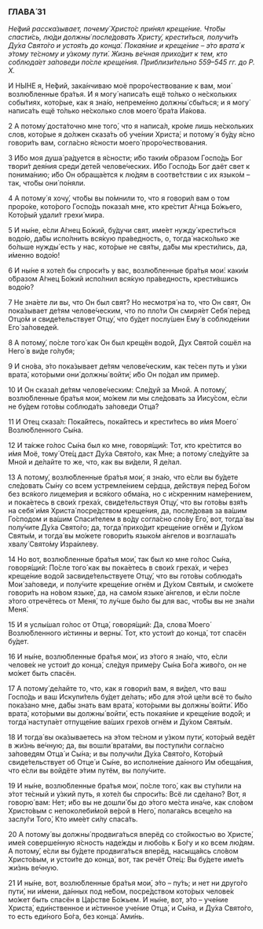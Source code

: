 ### ГЛАВА́ 31

_Не́фий расска́зывает, почему́ Христо́с при́нял креще́ние. Что́бы спасти́сь, лю́ди должны́ после́довать Христу́, крести́ться, получи́ть Ду́ха Свято́го и устоя́ть до конца́. Покая́ние и креще́ние – э́то врата́ к э́тому те́сному и у́зкому пути́. Жизнь ве́чная прихо́дит к тем, кто соблюда́ет за́поведи по́сле креще́ния. Приблизи́тельно 559–545 гг. до Р. Х._

И НЫ́НЕ я, Не́фий, зака́нчиваю моё проро́чествование к вам, мои́ возлю́бленные бра́тья. И я могу́ написа́ть ещё то́лько о не́скольких собы́тиях, кото́рые, как я зна́ю, непреме́нно должны́ сбы́ться; и я могу́ написа́ть ещё то́лько не́сколько слов моего́ бра́та Иа́кова.

2 А потому́ доста́точно мне того́, что я написа́л, кро́ме лишь не́скольких слов, кото́рые я до́лжен сказа́ть об уче́нии Христа́; и потому́ я бу́ду я́сно говори́ть вам, согла́сно я́сности моего́ проро́чествования.

3 И́бо моя душа́ ра́дуется в я́сности; и́бо таки́м о́бразом Госпо́дь Бог твори́т дея́ния среди́ дете́й челове́ческих. И́бо Госпо́дь Бог даёт свет к понима́нию; и́бо Он обраща́ется к лю́дям в соотве́тствии с их языко́м – так, что́бы они́ по́няли.

4 А потому́ я хочу́, что́бы вы по́мнили то, что я говори́л вам о том проро́ке, кото́рого Госпо́дь показа́л мне, кто кре́стит А́гнца Бо́жьего, Кото́рый удали́т грехи́ мира.

5 И ны́не, е́сли А́гнец Бо́жий, бу́дучи свят, име́ет нужду́ крести́ться водо́ю, да́бы испо́лнить вся́кую пра́ведность, о, тогда́ наско́лько же бо́льше нужды́ есть у нас, кото́рые не свя́ты, да́бы мы крести́лись, да, и́менно водо́ю!

6 И ны́не я хоте́л бы спроси́ть у вас, возлю́бленные бра́тья мои́: каки́м о́бразом А́гнец Бо́жий испо́лнил вся́кую пра́ведность, крести́вшись водо́ю?

7 Не зна́ете ли вы, что Он был свят? Но несмотря́ на то, что Он свят, Он пока́зывает де́тям челове́ческим, что по пло́ти Он смиря́ет Себя́ пе́ред Отцо́м и свиде́тельствует Отцу́, что бу́дет послу́шен Ему́ в соблюде́нии Его́ за́поведей.

8 А потому́, по́сле того́ как Он был крещён водо́й, Дух Свято́й сошёл на Него́ в ви́де го́лубя;

9 И сно́ва, э́то пока́зывает де́тям челове́ческим, как те́сен путь и у́зки врата́, кото́рыми они́ должны́ войти́; и́бо Он по́дал им приме́р.

10 И Он сказа́л де́тям челове́ческим: Сле́дуй за Мной. А потому́, возлю́бленные бра́тья мои́, мо́жем ли мы сле́довать за Иису́сом, е́сли не бу́дем гото́вы соблюда́ть за́поведи Отца́?

11 И Отец сказа́л: Пока́йтесь, пока́йтесь и крести́тесь во и́мя Моего́ Возлю́бленного Сы́на.

12 И та́кже го́лос Сы́на был ко мне, говоря́щий: Тот, кто кре́стится во и́мя Моё, тому́ Оте́ц даст Ду́ха Свято́го, как Мне; а потому́ сле́дуйте за Мной и де́лайте то же, что, как вы ви́дели, Я де́лал.

13 А потому́, возлю́бленные бра́тья мои́, я зна́ю, что е́сли вы бу́дете сле́довать Сы́ну со всем устремле́нием се́рдца, де́йствуя пе́ред Бо́гом без вся́кого лицеме́рия и вся́кого обма́на, но с и́скренним наме́рением, и пока́етесь в свои́х греха́х, свиде́тельствуя Отцу́, что вы гото́вы взя́ть на себя́ и́мя Христа́ посре́дством креще́ния, да, после́довав за ва́шим Го́сподом и ва́шим Спаси́телем в во́ду согла́сно сло́ву Его́, вот, тогда́ вы полу́чите Ду́ха Свято́го; да, тогда́ прихо́дит креще́ние огнём и Ду́хом Святы́м, и тогда́ вы мо́жете говори́ть языко́м а́нгелов и возглаша́ть хвалу́ Свято́му Изра́илеву.

14 Но вот, возлю́бленные бра́тья мои́, так был ко мне го́лос Сы́на, говоря́щий: По́сле того́ как вы пока́етесь в свои́х греха́х, и че́рез креще́ние водо́й засвиде́тельствуете Отцу́, что вы гото́вы соблюда́ть Мои́ за́поведи, и полу́чите креще́ние огнём и Ду́хом Святы́м, и смо́жете говори́ть на но́вом языке́, да, на само́м языке́ а́нгелов, и е́сли по́сле э́того отречётесь от Меня́, то лу́чше бы́ло бы для вас, что́бы вы не зна́ли Меня́.

15 И я услы́шал го́лос от Отца́, говоря́щий: Да, слова́ Моего́ Возлю́бленного и́стинны и верны́. Тот, кто устои́т до конца́, тот спасён бу́дет.

16 И ны́не, возлю́бленные бра́тья мои́, из э́того я зна́ю, что, е́сли челове́к не устои́т до конца́, сле́дуя приме́ру Сы́на Бо́га живо́го, он не мо́жет быть спасён.

17 А потому́ де́лайте то, что, как я говори́л вам, я ви́дел, что ваш Госпо́дь и ваш Искупи́тель бу́дет де́лать; и́бо для э́той це́ли всё то бы́ло пока́зано мне, да́бы знать вам врата́, кото́рыми вы должны́ войти́. И́бо врата́, кото́рыми вы должны́ войти́, есть покая́ние и креще́ние водо́й; и тогда́ наступа́ет отпуще́ние ва́ших грехо́в огнём и Ду́хом Святы́м.

18 И тогда́ вы ока́зываетесь на э́том те́сном и у́зком пути́, кото́рый ведёт в жи́знь ве́чную; да, вы вошли́ врата́ми, вы поступи́ли согла́сно за́поведям Отца́ и Сы́на; и вы получи́ли Ду́ха Свято́го, Кото́рый свиде́тельствует об Отце́ и Сы́не, во исполне́ние да́нного Им обеща́ния, что е́сли вы войдёте э́тим путём, вы полу́чите.

19 И ны́не, возлю́бленные бра́тья мои́, по́сле того́, как вы сту́пили на э́тот те́сный и у́зкий путь, я хоте́л бы спроси́ть: Всё ли сде́лано? Вот, я говорю́ вам: Нет; и́бо вы не дошли́ бы до э́того ме́ста ина́че, как сло́вом Христо́вым с непоколеби́мой ве́рой в Него́, полага́ясь всеце́ло на заслу́ги Того́, Кто име́ет си́лу спаса́ть.

20 А потому́ вы должны́ продвига́ться вперёд со сто́йкостью во Христе́, име́я соверше́нную я́сность наде́жды и любо́вь к Бо́гу и ко всем лю́дям. А потому́, е́сли вы бу́дете продвига́ться вперёд, насыща́ясь сло́вом Христо́вым, и устои́те до конца́, вот, так речёт Оте́ц: Вы бу́дете име́ть жи́знь ве́чную.

21 И ны́не, вот, возлю́бленные бра́тья мои́, э́то – пу́ть; и нет ни друго́го пути́, ни и́мени, да́нных под не́бом, посре́дством кото́рых челове́к мо́жет быть спасён в Ца́рстве Бо́жьем. И ны́не, вот, э́то – уче́ние Христа́, еди́нственное и и́стинное уче́ние Отца́, и Сы́на, и Ду́ха Свято́го, то есть еди́ного Бо́га, без конца́. Ами́нь.

